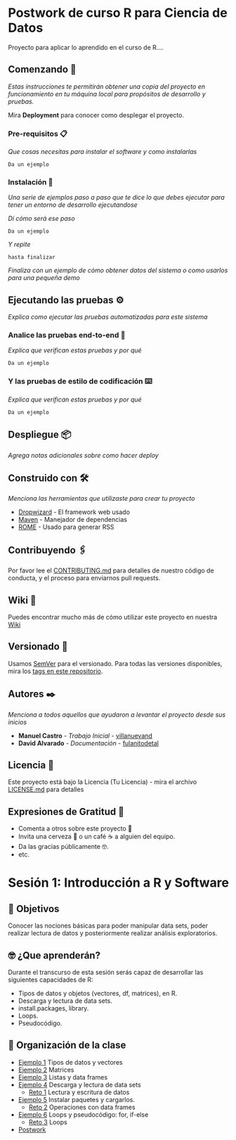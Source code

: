 # Postwork de curso R para Ciencia de Datos

Proyecto para aplicar lo aprendido en el curso de R....

## Comenzando 🚀

_Estas instrucciones te permitirán obtener una copia del proyecto en funcionamiento en tu máquina local para propósitos de desarrollo y pruebas._

Mira **Deployment** para conocer como desplegar el proyecto.


### Pre-requisitos 📋

_Que cosas necesitas para instalar el software y como instalarlas_

```
Da un ejemplo
```

### Instalación 🔧

_Una serie de ejemplos paso a paso que te dice lo que debes ejecutar para tener un entorno de desarrollo ejecutandose_

_Dí cómo será ese paso_

```
Da un ejemplo
```

_Y repite_

```
hasta finalizar
```

_Finaliza con un ejemplo de cómo obtener datos del sistema o como usarlos para una pequeña demo_

## Ejecutando las pruebas ⚙️

_Explica como ejecutar las pruebas automatizadas para este sistema_

### Analice las pruebas end-to-end 🔩

_Explica que verifican estas pruebas y por qué_

```
Da un ejemplo
```

### Y las pruebas de estilo de codificación ⌨️

_Explica que verifican estas pruebas y por qué_

```
Da un ejemplo
```

## Despliegue 📦

_Agrega notas adicionales sobre como hacer deploy_

## Construido con 🛠️

_Menciona las herramientas que utilizaste para crear tu proyecto_

* [Dropwizard](http://www.dropwizard.io/1.0.2/docs/) - El framework web usado
* [Maven](https://maven.apache.org/) - Manejador de dependencias
* [ROME](https://rometools.github.io/rome/) - Usado para generar RSS

## Contribuyendo 🖇️

Por favor lee el [CONTRIBUTING.md](https://gist.github.com/villanuevand/xxxxxx) para detalles de nuestro código de conducta, y el proceso para enviarnos pull requests.

## Wiki 📖

Puedes encontrar mucho más de cómo utilizar este proyecto en nuestra [Wiki](https://github.com/tu/proyecto/wiki)

## Versionado 📌

Usamos [SemVer](http://semver.org/) para el versionado. Para todas las versiones disponibles, mira los [tags en este repositorio](https://github.com/tu/proyecto/tags).

## Autores ✒️

_Menciona a todos aquellos que ayudaron a levantar el proyecto desde sus inicios_

* **Manuel Castro** - *Trabajo Inicial* - [villanuevand](https://github.com/villanuevand)
* **David Alvarado** - *Documentación* - [fulanitodetal](#fulanito-de-tal)


## Licencia 📄

Este proyecto está bajo la Licencia (Tu Licencia) - mira el archivo [LICENSE.md](LICENSE.md) para detalles

## Expresiones de Gratitud 🎁

* Comenta a otros sobre este proyecto 📢
* Invita una cerveza 🍺 o un café ☕ a alguien del equipo. 
* Da las gracias públicamente 🤓.
* etc.


# Sesión 1: Introducción a R y Software

## :dart: Objetivos

Conocer las nociones básicas para poder manipular data sets, poder realizar lectura de datos y posteriormente realizar análisis exploratorios.

## 🤓 ¿Que aprenderán? 

Durante el transcurso de esta sesión serás capaz de desarrollar las siguientes capacidades de R:

- Tipos de datos y objetos (vectores, df, matrices), en R.
- Descarga y lectura de data sets.
- install.packages, library.
- Loops.
- Pseudocódigo.


## 📂 Organización de la clase

- [Ejemplo 1](https://github.com/beduExpert/Programacion-R-Santander-2021/tree/master/Sesion-01/Ejemplo-01) Tipos de datos y vectores
- [Ejemplo 2](https://github.com/beduExpert/Programacion-R-Santander-2021/tree/master/Sesion-01/Ejemplo-02) Matrices
- [Ejemplo 3](https://github.com/beduExpert/Programacion-R-Santander-2021/tree/master/Sesion-01/Ejemplo-03) Listas y data frames
- [Ejemplo 4](https://github.com/beduExpert/Programacion-R-Santander-2021/tree/master/Sesion-01/Ejemplo-04) Descarga y lectura de data sets
    - [Reto 1](https://github.com/beduExpert/Programacion-R-Santander-2021/tree/master/Sesion-01/Reto-01) Lectura y escritura de datos
- [Ejemplo 5](https://github.com/beduExpert/Programacion-R-Santander-2021/tree/master/Sesion-01/Ejemplo-05) Instalar paquetes y cargarlos.
    - [Reto 2](https://github.com/beduExpert/Programacion-R-Santander-2021/tree/master/Sesion-01/Reto-02) Operaciones con data frames
- [Ejemplo 6](https://github.com/beduExpert/Programacion-R-Santander-2021/tree/master/Sesion-01/Ejemplo-06) Loops y pseudocódigo: for, if-else
    - [Reto 3](https://github.com/beduExpert/Programacion-R-Santander-2021/tree/master/Sesion-01/Reto-03) Loops
- [Postwork](https://github.com/beduExpert/Programacion-R-Santander-2021/tree/master/Sesion-01/Postwork)
